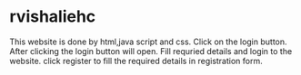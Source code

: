 # rvishaliehc
This website is done by html,java script and css.
Click on the login button.
After clicking the login button will open.
Fill requried details and login to the website.
click register to fill the required details in registration form.
